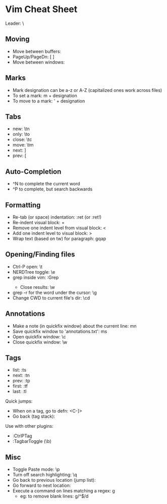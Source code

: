 Vim Cheat Sheet
===============

Leader: \

Moving
------
  - Move between buffers: <C-p> <C-n>
  -  PageUp/PageDn: [ ]
  - Move between windows: <C-h> <C-j> <C-k> <C-l>

Marks
-----
  - Mark designation can be a-z or A-Z (capitalized ones work across files)
  - To set a mark:  m + designation
  - To move to a mark: ' + designation

Tabs
----
  - new: \tn
  - only: \to
  - close: \tc
  - move: \tm
  - next: \]
  - prev: \[

Auto-Completion
---------------
  - ^N to complete the current word
  - ^P to complete, but search backwards

Formatting
----------
  - Re-tab (or space) indentation: :ret (or :ret!)
  - Re-indent visual block: =
  - Remove one indent level from visual block: <
  - Add one indent level to visual block: >
  - Wrap text (based on tw) for paragraph: gqap

Opening/Finding files
---------------------
  - Ctrl-P open: \t
  - NERDTree toggle: \e
  - grep inside vim: :Grep <search> <files>
    - Close results: \w
  - grep -r for the word under the cursor: \g
  - Change CWD to current file's dir: \cd

Annotations
-----------
  - Make a note (in quickfix window) about the current line: mn
  - Save quickfix window to 'annotations.txt': ms
  - Open quickfix window: \c
  - Close quickfix window: \w

Tags
----
  - list:  :ts
  - next:  :tn
  - prev:  :tp
  - first: :tf
  - last:  :tl

Quick jumps:

  - When on a tag, go to defn: <C-]>
  - Go back (tag stack): <C-t>

Use with other plugins:

  - :CtrlPTag
  - :TagbarToggle (\b)

Misc
----
  - Toggle Paste mode: \p
  - Turn off search highlighting: \q
  - Go back to previous location (jump list): <C-o>
  - Go forward to next location: <C-i>
  - Execute a command on lines matching a regex: g
    - eg: to remove blank lines: g/^$/d

